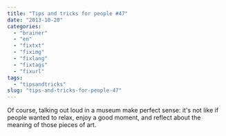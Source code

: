 ```yaml
---
title: "Tips and tricks for people #47"
date: "2013-10-20"
categories: 
  - "brainer"
  - "en"
  - "fixtxt"
  - "fiximg"
  - "fixlang"
  - "fixtags"
  - "fixurl"
tags: 
  - "tipsandtricks"
slug: "tips-and-tricks-for-people-47"
---
```


Of course, talking out loud in a museum make perfect sense: it's not like if people wanted to relax, enjoy a good moment, and reflect about the meaning of those pieces of art.
